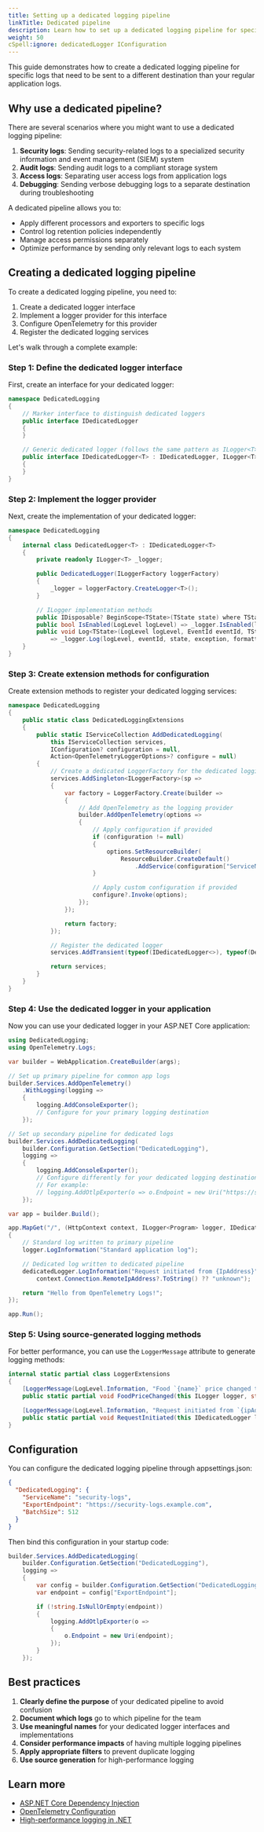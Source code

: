```yaml
---
title: Setting up a dedicated logging pipeline
linkTitle: Dedicated pipeline
description: Learn how to set up a dedicated logging pipeline for specific logs
weight: 50
cSpell:ignore: dedicatedLogger IConfiguration
---
```


This guide demonstrates how to create a dedicated logging pipeline for specific
logs that need to be sent to a different destination than your regular
application logs.

## Why use a dedicated pipeline?

There are several scenarios where you might want to use a dedicated logging
pipeline:

1. **Security logs**: Sending security-related logs to a specialized security
   information and event management (SIEM) system
2. **Audit logs**: Sending audit logs to a compliant storage system
3. **Access logs**: Separating user access logs from application logs
4. **Debugging**: Sending verbose debugging logs to a separate destination
   during troubleshooting

A dedicated pipeline allows you to:

- Apply different processors and exporters to specific logs
- Control log retention policies independently
- Manage access permissions separately
- Optimize performance by sending only relevant logs to each system

## Creating a dedicated logging pipeline

To create a dedicated logging pipeline, you need to:

1. Create a dedicated logger interface
2. Implement a logger provider for this interface
3. Configure OpenTelemetry for this provider
4. Register the dedicated logging services

Let's walk through a complete example:

### Step 1: Define the dedicated logger interface

First, create an interface for your dedicated logger:

```csharp
namespace DedicatedLogging
{
    // Marker interface to distinguish dedicated loggers
    public interface IDedicatedLogger
    {
    }

    // Generic dedicated logger (follows the same pattern as ILogger<T>)
    public interface IDedicatedLogger<T> : IDedicatedLogger, ILogger<T>
    {
    }
}
```

### Step 2: Implement the logger provider

Next, create the implementation of your dedicated logger:

```csharp
namespace DedicatedLogging
{
    internal class DedicatedLogger<T> : IDedicatedLogger<T>
    {
        private readonly ILogger<T> _logger;

        public DedicatedLogger(ILoggerFactory loggerFactory)
        {
            _logger = loggerFactory.CreateLogger<T>();
        }

        // ILogger implementation methods
        public IDisposable? BeginScope<TState>(TState state) where TState : notnull => _logger.BeginScope(state);
        public bool IsEnabled(LogLevel logLevel) => _logger.IsEnabled(logLevel);
        public void Log<TState>(LogLevel logLevel, EventId eventId, TState state, Exception? exception, Func<TState, Exception?, string> formatter)
            => _logger.Log(logLevel, eventId, state, exception, formatter);
    }
}
```

### Step 3: Create extension methods for configuration

Create extension methods to register your dedicated logging services:

```csharp
namespace DedicatedLogging
{
    public static class DedicatedLoggingExtensions
    {
        public static IServiceCollection AddDedicatedLogging(
            this IServiceCollection services,
            IConfiguration? configuration = null,
            Action<OpenTelemetryLoggerOptions>? configure = null)
        {
            // Create a dedicated LoggerFactory for the dedicated logging pipeline
            services.AddSingleton<ILoggerFactory>(sp =>
            {
                var factory = LoggerFactory.Create(builder =>
                {
                    // Add OpenTelemetry as the logging provider
                    builder.AddOpenTelemetry(options =>
                    {
                        // Apply configuration if provided
                        if (configuration != null)
                        {
                            options.SetResourceBuilder(
                                ResourceBuilder.CreateDefault()
                                    .AddService(configuration["ServiceName"] ?? "dedicated-logging-service"));
                        }

                        // Apply custom configuration if provided
                        configure?.Invoke(options);
                    });
                });

                return factory;
            });

            // Register the dedicated logger
            services.AddTransient(typeof(IDedicatedLogger<>), typeof(DedicatedLogger<>));

            return services;
        }
    }
}
```

### Step 4: Use the dedicated logger in your application

Now you can use your dedicated logger in your ASP.NET Core application:

```csharp
using DedicatedLogging;
using OpenTelemetry.Logs;

var builder = WebApplication.CreateBuilder(args);

// Set up primary pipeline for common app logs
builder.Services.AddOpenTelemetry()
    .WithLogging(logging =>
    {
        logging.AddConsoleExporter();
        // Configure for your primary logging destination
    });

// Set up secondary pipeline for dedicated logs
builder.Services.AddDedicatedLogging(
    builder.Configuration.GetSection("DedicatedLogging"),
    logging =>
    {
        logging.AddConsoleExporter();
        // Configure differently for your dedicated logging destination
        // For example:
        // logging.AddOtlpExporter(o => o.Endpoint = new Uri("https://security-logs.example.com"));
    });

var app = builder.Build();

app.MapGet("/", (HttpContext context, ILogger<Program> logger, IDedicatedLogger<Program> dedicatedLogger) =>
{
    // Standard log written to primary pipeline
    logger.LogInformation("Standard application log");

    // Dedicated log written to dedicated pipeline
    dedicatedLogger.LogInformation("Request initiated from {IpAddress}",
        context.Connection.RemoteIpAddress?.ToString() ?? "unknown");

    return "Hello from OpenTelemetry Logs!";
});

app.Run();
```

### Step 5: Using source-generated logging methods

For better performance, you can use the `LoggerMessage` attribute to generate
logging methods:

```csharp
internal static partial class LoggerExtensions
{
    [LoggerMessage(LogLevel.Information, "Food `{name}` price changed to `{price}`.")]
    public static partial void FoodPriceChanged(this ILogger logger, string name, double price);

    [LoggerMessage(LogLevel.Information, "Request initiated from `{ipAddress}`.")]
    public static partial void RequestInitiated(this IDedicatedLogger logger, string ipAddress);
}
```

## Configuration

You can configure the dedicated logging pipeline through appsettings.json:

```json
{
  "DedicatedLogging": {
    "ServiceName": "security-logs",
    "ExportEndpoint": "https://security-logs.example.com",
    "BatchSize": 512
  }
}
```

Then bind this configuration in your startup code:

```csharp
builder.Services.AddDedicatedLogging(
    builder.Configuration.GetSection("DedicatedLogging"),
    logging =>
    {
        var config = builder.Configuration.GetSection("DedicatedLogging");
        var endpoint = config["ExportEndpoint"];

        if (!string.IsNullOrEmpty(endpoint))
        {
            logging.AddOtlpExporter(o =>
            {
                o.Endpoint = new Uri(endpoint);
            });
        }
    });
```

## Best practices

1. **Clearly define the purpose** of your dedicated pipeline to avoid confusion
2. **Document which logs** go to which pipeline for the team
3. **Use meaningful names** for your dedicated logger interfaces and
   implementations
4. **Consider performance impacts** of having multiple logging pipelines
5. **Apply appropriate filters** to prevent duplicate logging
6. **Use source generation** for high-performance logging

## Learn more

- [ASP.NET Core Dependency Injection](https://learn.microsoft.com/aspnet/core/fundamentals/dependency-injection)
- [OpenTelemetry Configuration](https://github.com/open-telemetry/opentelemetry-dotnet/tree/main/src/OpenTelemetry)
- [High-performance logging in .NET](https://learn.microsoft.com/dotnet/core/extensions/logger-message-generator)
